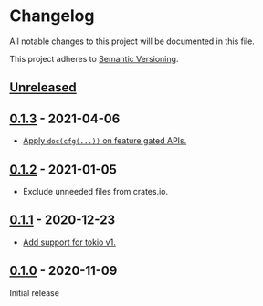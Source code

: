 # Changelog

All notable changes to this project will be documented in this file.

This project adheres to [Semantic Versioning](https://semver.org).

<!--
Note: In this file, do not use the hard wrap in the middle of a sentence for compatibility with GitHub comment style markdown rendering.
-->

## [Unreleased]

## [0.1.3] - 2021-04-06

- [Apply `doc(cfg(...))` on feature gated APIs.](https://github.com/taiki-e/assert-unmoved/pull/3)

## [0.1.2] - 2021-01-05

- Exclude unneeded files from crates.io.

## [0.1.1] - 2020-12-23

- [Add support for tokio v1.](https://github.com/taiki-e/assert-unmoved/pull/2)

## [0.1.0] - 2020-11-09

Initial release

[Unreleased]: https://github.com/taiki-e/assert-unmoved/compare/v0.1.3...HEAD
[0.1.3]: https://github.com/taiki-e/assert-unmoved/compare/v0.1.2...v0.1.3
[0.1.2]: https://github.com/taiki-e/assert-unmoved/compare/v0.1.1...v0.1.2
[0.1.1]: https://github.com/taiki-e/assert-unmoved/compare/v0.1.0...v0.1.1
[0.1.0]: https://github.com/taiki-e/assert-unmoved/releases/tag/v0.1.0
